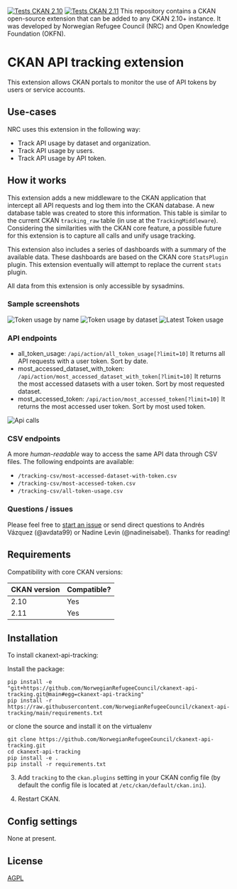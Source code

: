 [![Tests CKAN 2.10](https://github.com/NorwegianRefugeeCouncil/ckanext-api-tracking/workflows/Tests%20CKAN%202.10/badge.svg)](https://github.com/NorwegianRefugeeCouncil/ckanext-api-tracking/actions)
[![Tests CKAN 2.11](https://github.com/NorwegianRefugeeCouncil/ckanext-api-tracking/workflows/Tests%20CKAN%202.11/badge.svg)](https://github.com/NorwegianRefugeeCouncil/ckanext-api-tracking/actions)
This repository contains a CKAN open-source extension that can be added to any CKAN 2.10+ instance. It was developed by Norwegian Refugee Council (NRC) and Open Knowledge Foundation (OKFN).  

# CKAN API tracking extension

This extension allows CKAN portals to monitor the use of API tokens by users or service accounts.  

## Use-cases

NRC uses this extension in the following way:

 - Track API usage by dataset and organization.
 - Track API usage by users.
 - Track API usage by API token.

## How it works

This extension adds a new middleware to the CKAN application that intercept all API requests and log them into the CKAN database. A new database table was created to store this information. This table is similar to the current CKAN `tracking_raw` table (in use at the `TrackingMiddleware`). Considering the similarities with the CKAN core feature, a possible future for this extension is to capture all calls and unify usage tracking.  

This extension also includes a series of dashboards with a summary of the available data. These dashboards are based on the CKAN core `StatsPlugin` plugin. This extension eventually will attempt to replace the current `stats` plugin.  

All data from this extension is only accessible by sysadmins.

### Sample screenshots

![Token usage by name](/DOCS/imgs/token-usage-by-name.png)
![Token usage by dataset](/DOCS/imgs/token-usage-by-data-file.png)
![Latest Token usage](/DOCS/imgs/latest-token-usage.png)

### API endpoints

 - all_token_usage: `/api/action/all_token_usage[?limit=10]` It returns all API requests with a user token. Sort by date.
 - most_accessed_dataset_with_token: `/api/action/most_accessed_dataset_with_token[?limit=10]` It returns the most accessed datasets with a user token. Sort by most requested dataset.
 - most_accessed_token: `/api/action/most_accessed_token[?limit=10]` It returns the most accessed user token. Sort by most used token.

![Api calls](/DOCS/imgs/api-calls.png)

### CSV endpoints

A more _human-readable_ way to access the same API data through CSV files. The following endpoints are available:

 - `/tracking-csv/most-accessed-dataset-with-token.csv`
 - `/tracking-csv/most-accessed-token.csv`
 - `/tracking-csv/all-token-usage.csv`

### Questions / issues

Please feel free to [start an issue](https://github.com/NorwegianRefugeeCouncil/ckanext-api-tracking/issues) or send direct questions to Andrés Vázquez (@avdata99) or Nadine Levin (@nadineisabel). Thanks for reading!


## Requirements

Compatibility with core CKAN versions:

| CKAN version    | Compatible?   |
| --------------- | ------------- |
| 2.10            | Yes           |
| 2.11            | Yes           |


## Installation

To install ckanext-api-tracking:

Install the package:

    pip install -e "git+https://github.com/NorwegianRefugeeCouncil/ckanext-api-tracking.git@main#egg=ckanext-api-tracking"
    pip install -r https://raw.githubusercontent.com/NorwegianRefugeeCouncil/ckanext-api-tracking/main/requirements.txt

or clone the source and install it on the virtualenv

    git clone https://github.com/NorwegianRefugeeCouncil/ckanext-api-tracking.git
    cd ckanext-api-tracking
    pip install -e .
	pip install -r requirements.txt

3. Add `tracking` to the `ckan.plugins` setting in your CKAN
   config file (by default the config file is located at
   `/etc/ckan/default/ckan.ini`).

4. Restart CKAN.

## Config settings

None at present.

## License

[AGPL](https://www.gnu.org/licenses/agpl-3.0.en.html)
